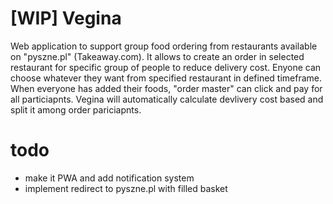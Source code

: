 # [WIP] Vegina

Web application to support group food ordering from restaurants available on "pyszne.pl" (Takeaway.com). It allows to create an order in selected restaurant for specific group of people to reduce delivery cost. 
Enyone can choose whatever they want from specified restaurant in defined timeframe. When everyone has added their foods, "order master" can click and pay for all particiapnts.
Vegina will automatically calculate devlivery cost based and split it among order pariciapnts.


# todo
- make it PWA and add notification system 
- implement redirect to pyszne.pl with filled basket 

